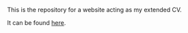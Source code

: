 This is the repository for a website acting as my extended CV.

It can be found [here](https://www.renstrom.dev).
